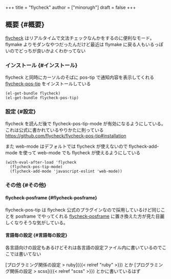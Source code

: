 +++
title = "flycheck"
author = ["minorugh"]
draft = false
+++

## 概要 {#概要}

[flycheck](https://www.flycheck.org/en/latest/) はリアルタイムで文法チェックなんかをするのに便利なモード。
flymake よりモダンなやつだったんだけど最近は flymake に戻る人もいるっぽいのでどっちが良いかよくわかってない


### インストール {#インストール}

flycheck と同時にカーソルのそばに pos-tip で通知内容を表示してくれる [flycheck-pos-tip](https://github.com/flycheck/flycheck-pos-tip) をインストールしている

```emacs-lisp
(el-get-bundle flycheck)
(el-get-bundle flycheck-pos-tip)
```


### 設定 {#設定}

flycheck を読んだ後で flycheck-pos-tip-mode が有効になるようにしている。これは公式に書かれているやりかたに則っている
<https://github.com/flycheck/flycheck-pos-tip#installation>

また web-mode はデフォルトでは flycheck が使えないので
flycheck-add-mode を使って web-mode でも flycheck が使えるようにしている

```emacs-lisp
(with-eval-after-load 'flycheck
  (flycheck-pos-tip-mode)
  (flycheck-add-mode 'javascript-eslint 'web-mode))
```


### その他 {#その他}


#### flycheck-posframe {#flycheck-posframe}

flycheck-pos-tip は flycheck 公式のプラグインなので採用しているけど同じことを posframe でやってくれる [flycheck-posframe](https://github.com/alexmurray/flycheck-posframe) に置き換えた方が見た目麗しくなりそうな気がしている。


#### 言語毎の設定 {#言語毎の設定}

各言語向けの設定もあるけどそれは各言語の設定ファイル内に書いているのでここでは書いてない

[プログラミング関係の設定 &gt; ruby]({{< relref "ruby" >}}) とか [プログラミング関係の設定 &gt; scss]({{< relref "scss" >}}) とかに書いているはず
